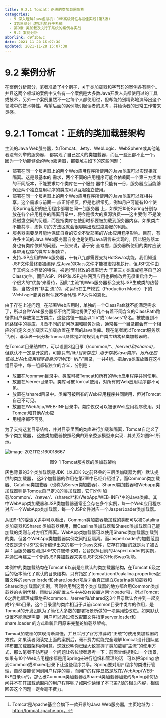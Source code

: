 ```yaml
---
title: 9.2.1 Tomcat：正统的类加载器架构
categories:
  - 9 深入理解Java虛拟机：JVM高级特性与最佳实践(第3版)
  - 3第三部分 虚拟机执行子系统
  - 第9章 类加载及执行子系统的案例与实战
  - 9.2 案例分析
abbrlink: d9f1ba5c
date: 2021-11-28 15:07:38
updated: 2021-11-28 15:07:38
---
```

# 9.2 案例分析
在案例分析部分，笔者准备了4个例子，关于类加载器和字节码的案例各有两个。并且这两个领域的案例中又各有一个案例是大多数Java开发人员都使用过的工具或技术，另外一个案例虽然不一定每个人都使用过，但却能特别精彩地演绎出这个领域中的技术特性。希望后面的案例能引起读者的思考，并给读者的日常工作带来灵感。

# 9.2.1 Tomcat：正统的类加载器架构
主流的Java Web服务器，如Tomcat、Jetty、WebLogic、WebSphere或其他笔者没有列举的服务器， 都实现了自己定义的类加载器，而且一般还都不止一个。因为一个功能健全的Web服务器，都要解决如下的这些问题：

- 部署在同一个服务器上的两个Web应用程序所使用的Java类库可以实现相互隔离。这是最基本的 需求，两个不同的应用程序可能会依赖同一个第三方类库的不同版本，不能要求每个类库在一个服务 器中只能有一份，服务器应当能够保证两个独立应用程序的类库可以互相独立使用。
- 部署在同一个服务器上的两个Web应用程序所使用的Java类库可以互相共享。这个需求与前面一 点正好相反，但是也很常见，例如用户可能有10个使用Spring组织的应用程序部署在同一台服务器 上，如果把10份Spring分别存放在各个应用程序的隔离目录中，将会是很大的资源浪费——这主要倒 不是浪费磁盘空间的问题，而是指类库在使用时都要被加载到服务器内存，如果类库不能共享，虚拟 机的方法区就会很容易出现过度膨胀的风险。
- 服务器需要尽可能地保证自身的安全不受部署的Web应用程序影响。目前，有许多主流的Java Web服务器自身也是使用Java语言来实现的。因此服务器本身也有类库依赖的问题，一般来说，基于安 全考虑，服务器所使用的类库应该与应用程序的类库互相独立。
- 支持JSP应用的Web服务器，十有八九都需要支持HotSwap功能。我们知道JSP文件最终要被编译 成Java的Class文件才能被虚拟机执行，但JSP文件由于其纯文本存储的特性，被运行时修改的概率远大 于第三方类库或程序自己的Class文件。而且ASP、PHP和JSP这些网页应用也把修改后无须重启作为一 个很大的“优势”来看待，因此“主流”的Web服务器都会支持JSP生成类的热替换，当然也有“非主 流”的，如运行在生产模式（Production Mode）下的WebLogic服务器默认就不会处理JSP文件的变化。

由于存在上述问题，在部署Web应用时，单独的一个ClassPath就不能满足需求了，所以各种Web服务器都不约而同地提供了好几个有着不同含义的ClassPath路径供用户存放第三方类库，这些路径一般会以“lib”或“classes”命名。被放置到不同路径中的类库，具备不同的访问范围和服务对象，通常每一个目录都会有一个相应的自定义类加载器去加载放置在里面的Java类库。现在笔者就以Tomcat服务器[^1]为例，与读者一同分析Tomcat具体是如何规划用户类库结构和类加载器的。

在Tomcat目录结构中，可以设置3组目录（/common/*、/server/*和/shared/*，但默认不一定是开放的，可能只有/lib/*目录存在）用于存放Java类库，另外还应该加上Web应用程序自身的“/WEB- INF/*”目录，一共4组。把Java类库放置在这4组目录中，每一组都有独立的含义，分别是：

- 放置在/common目录中。类库可被Tomcat和所有的Web应用程序共同使用。
- 放置在/server目录中。类库可被Tomcat使用，对所有的Web应用程序都不可见。
- 放置在/shared目录中。类库可被所有的Web应用程序共同使用，但对Tomcat自己不可见。
- 放置在/WebApp/WEB-INF目录中。类库仅仅可以被该Web应用程序使用，对Tomcat和其他Web应
- 用程序都不可见。

为了支持这套目录结构，并对目录里面的类库进行加载和隔离，Tomcat自定义了多个类加载器， 这些类加载器按照经典的双亲委派模型来实现，其关系如图9-1所示。

![image-20211125160018667](https://gitee.com/XiaoLan223/images/raw/master/Blog/Sum/20211125160018.png)

<center>图9-1 Tomcat服务器的类加载架构</center>

灰色背景的3个类加载器是JDK（以JDK 9之前经典的三层类加载器为例）默认提供的类加载器， 这3个加载器的作用在第7章中已经介绍过了。而Common类加载器、Catalina类加载器（也称为Server类加载器）、Shared类加载器和Webapp类加载器则是Tomcat自己定义的类加载器，它们分别加载/common/*、/server/*、/shared/*和/WebApp/WEB-INF/*中的Java类库。其中WebApp类加载器和JSP类加载器通常还会存在多个实例，每一个Web应用程序对应一个WebApp类加载器，每一个JSP文件对应一个JasperLoader类加载器。

从图9-1的委派关系中可以看出，Common类加载器能加载的类都可以被Catalina类加载器和Shared 类加载器使用，而Catalina类加载器和Shared类加载器自己能加载的类则与对方相互隔离。WebApp类加载器可以使用Shared类加载器加载到的类，但各个WebApp类加载器实例之间相互隔离。而JasperLoader的加载范围仅仅是这个JSP文件所编译出来的那一个Class文件，它存在的目的就是为了被丢弃：当服务器检测到JSP文件被修改时，会替换掉目前的JasperLoader的实例，并通过再建立一个新的JSP类加载器来实现JSP文件的HotSwap功能。

本例中的类加载结构在Tomcat 6以前是它默认的类加载器结构，在Tomcat 6及之后的版本简化了默认的目录结构，只有指定了tomcat/conf/catalina.properties配置文件的server.loader和share.loader项后才会真正建立Catalina类加载器和Shared类加载器的实例，否则会用到这两个类加载器的地方都会用Common类加载器的实例代替，而默认的配置文件中并没有设置这两个loader项，所以Tomcat 6之后也顺理成章地把/common、/server和/shared这3个目录默认合并到一起变成1个/lib目录，这个目录里的类库相当于以前/common目录中类库的作用，是Tomcat的开发团队为了简化大多数的部署场景所做的一项易用性改进。如果默认设置不能满足需要，用户可以通过修改配置文件指定server.loader和share.loader 的方式重新启用原来完整的加载器架构。

Tomcat加载器的实现清晰易懂，并且采用了官方推荐的“正统”的使用类加载器的方式。如果读者阅读完上面的案例后，毫不费力就能完全理解Tomcat设计团队这样布置加载器架构的用意，这就说明你已经大致掌握了类加载器“主流”的使用方式，那么笔者不妨再提一个问题让各位读者思考一下：前面曾经提到过一个场景，如果有10个Web应用程序都是用Spring来进行组织和管理的话，可以把Spring 放到Common或Shared目录下让这些程序共享。Spring要对用户程序的类进行管理，自然要能访问到用户程序的类，而用户的程序显然是放在/WebApp/WEB-INF目录中的。那么被Common类加载器或Shared类加载器加载的Spring如何访问并不在其加载范围内的用户程序呢？如果你读懂了本书第7章的相关内容，相信回答这个问题一定会毫不费力。

[^1]: Tomcat是Apache基金会旗下一款开源的Java Web服务器，主页地址为：http://tomcat.apache.org。
